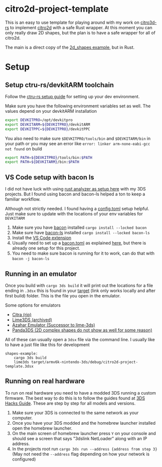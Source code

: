 # citro2d-project-template
This is an easy to use template for playing around with my work on [citro3d-rs](https://github.com/fatfingers23/citro3d-rs) to implement [citro2d](https://github.com/devkitPro/citro2d) with a safe Rust wrapper. At this moment you can only really draw 2D shapes, but the plan is to have a safe wrapper for all of citro2d.

The main is a direct copy of the [2d_shapes example](https://github.com/devkitPro/3ds-examples/tree/master/graphics/gpu/2d_shapes), but in Rust.

# Setup

## Setup ctru-rs/devkitARM toolchain
Follow the [ctru-rs setup guide](https://github.com/rust3ds/ctru-rs/wiki/Getting-Started) for setting up your dev environment.

Make sure you have the following environment variables set as well. The values depend on your devkitARM installation
```bash
export DEVKITPRO=/opt/devkitpro
export DEVKITARM=${DEVKITPRO}/devkitARM
export DEVKITPPC=${DEVKITPRO}/devkitPPC
```
You also need to make sure `$DEVKITPRO/tools/bin` and `$DEVKITARM/bin` in your path or you may see an error like `error: linker arm-none-eabi-gcc not found` on build
```bash
export PATH=${DEVKITPRO}/tools/bin:$PATH
export PATH=${DEVKITARM}/bin:$PATH

```


## VS Code setup with bacon ls
I did not have luck with using [rust analyzer as setup here](https://github.com/rust3ds/ctru-rs/wiki/Guides#setting-up-rust-analyzer) with my 3DS projects. But I found using bacon and bacon-ls helped a ton to keep a familiar workflow.

Although not strictly needed. I found having a [config.toml](.cargo/config.toml) setup helpful. Just make sure to update with the locations of your env variables for `DEVKITARM`


1. Make sure you have [bacon](https://github.com/Canop/bacon) installed `cargo install --locked bacon`
2. Make sure have [bacon-ls](https://github.com/crisidev/bacon-ls) installed `cargo install --locked bacon-ls`
3. Install the [VS Code extension](https://marketplace.visualstudio.com/items?itemName=MatteoBigoi.bacon-ls-vscode)
4. Usually need to set up a [bacon.toml](./bacon.toml) as explained [here](https://github.com/crisidev/bacon-ls?tab=readme-ov-file#configuration), but there is already one setup for this project.
5. You need to make sure bacon is running for it to work, can do that with `bacon -j bacon-ls`

## Running in an emulator
Once you build with `cargo 3ds build` it will print out the locations for a file ending in `.3dsx` this is found in your [target](./target/armv6k-nintendo-3ds/debug/) (link only works locally and after first build) folder. This is the file you open in the emulator.

Some options for emulators
* [Citra (rip)](https://citra-emulator.com/)
* [Lime3DS (archived)](https://github.com/Lime3DS/lime3ds-archive)
* [Azahar Emulator (Successor to lime-3ds)](https://github.com/azahar-emu/azahar)
* [Panda3DS (2D complex shapes do not show as well for some reason)](https://panda3ds.com/)

All of these can usually open a `3dsx` file via the command line. I usually like to have a just file like this for development
```justfile
shapes-example:
    cargo 3ds build
    lime3ds target/armv6k-nintendo-3ds/debug/citro2d-project-template.3dsx 
```


## Running on real hardware
To run on real hardware you need to have a modded 3DS running a custom firmware. The best way to do this is to follow the guides found at [3DS Hacks Guide](https://3ds.hacks.guide/). These are step by step for all models and versions.

1. Make sure your 3DS is connected to the same network as your computer.
2. Once you have your 3DS modded and the homebrew launcher installed open the homebrew launcher.
3. On the main screen of homebrew launcher press `Y` on your console and should see a screen that says "3dslink NetLoader" along with an IP address.
4. In the projects root run `cargo 3ds run --address {address from step 3}`
(May not need the `--address` flag depending on how your network is configured)
